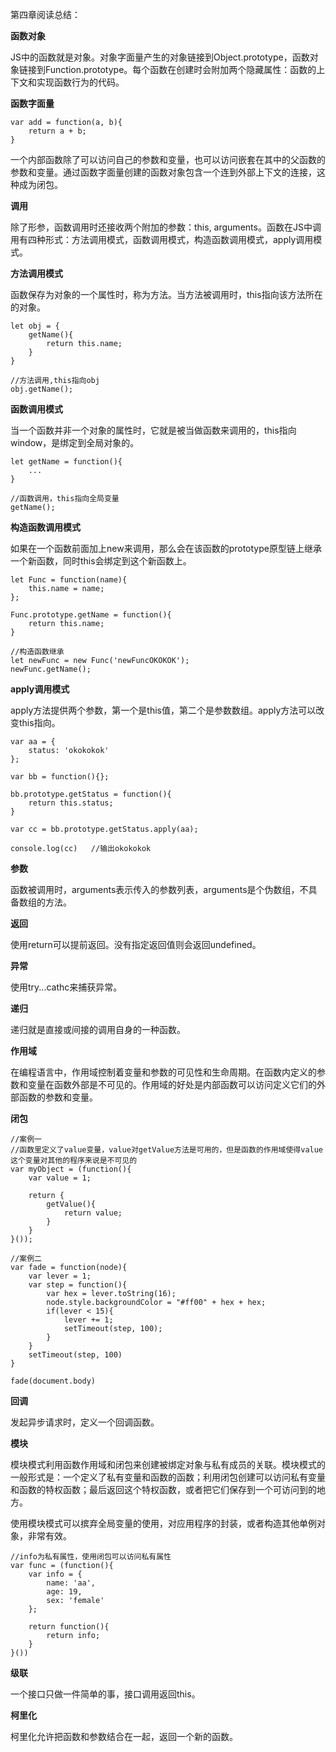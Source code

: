 第四章阅读总结：

**函数对象**

JS中的函数就是对象。对象字面量产生的对象链接到Object.prototype，函数对象链接到Function.prototype。每个函数在创建时会附加两个隐藏属性：函数的上下文和实现函数行为的代码。


**函数字面量**

```
var add = function(a, b){
    return a + b;
}
```

一个内部函数除了可以访问自己的参数和变量，也可以访问嵌套在其中的父函数的参数和变量。通过函数字面量创建的函数对象包含一个连到外部上下文的连接，这种成为闭包。

**调用**

除了形参，函数调用时还接收两个附加的参数：this, arguments。函数在JS中调用有四种形式：方法调用模式，函数调用模式，构造函数调用模式，apply调用模式。

**方法调用模式**

函数保存为对象的一个属性时，称为方法。当方法被调用时，this指向该方法所在的对象。

```
let obj = {
    getName(){
        return this.name;
    }
}

//方法调用,this指向obj
obj.getName();  
```

**函数调用模式**

当一个函数并非一个对象的属性时，它就是被当做函数来调用的，this指向window，是绑定到全局对象的。

```
let getName = function(){
    ...
}

//函数调用，this指向全局变量
getName();
```

**构造函数调用模式**

如果在一个函数前面加上new来调用，那么会在该函数的prototype原型链上继承一个新函数，同时this会绑定到这个新函数上。

```
let Func = function(name){
    this.name = name;
};

Func.prototype.getName = function(){
    return this.name;
}

//构造函数继承
let newFunc = new Func('newFuncOKOKOK');
newFunc.getName();
```

**apply调用模式**

apply方法提供两个参数，第一个是this值，第二个是参数数组。apply方法可以改变this指向。

```
var aa = {
	status: 'okokokok'
};

var bb = function(){};

bb.prototype.getStatus = function(){
	return this.status;
}

var cc = bb.prototype.getStatus.apply(aa);

console.log(cc)   //输出okokokok
```

**参数**

函数被调用时，arguments表示传入的参数列表，arguments是个伪数组，不具备数组的方法。

**返回**

使用return可以提前返回。没有指定返回值则会返回undefined。


**异常**

使用try...cathc来捕获异常。

**递归**

递归就是直接或间接的调用自身的一种函数。

**作用域**

在编程语言中，作用域控制着变量和参数的可见性和生命周期。在函数内定义的参数和变量在函数外部是不可见的。作用域的好处是内部函数可以访问定义它们的外部函数的参数和变量。

**闭包**

```
//案例一  
//函数里定义了value变量，value对getValue方法是可用的，但是函数的作用域使得value这个变量对其他的程序来说是不可见的
var myObject = (function(){
    var value = 1;
    
    return {
        getValue(){
            return value;
        }
    }
}());

//案例二
var fade = function(node){
	var lever = 1;
	var step = function(){
		var hex = lever.toString(16);
		node.style.backgroundColor = "#ff00" + hex + hex;
        if(lever < 15){
            lever += 1;
            setTimeout(step, 100);
        }
	}
	setTimeout(step, 100)
}

fade(document.body)
```

**回调**

发起异步请求时，定义一个回调函数。

**模块**

模块模式利用函数作用域和闭包来创建被绑定对象与私有成员的关联。模块模式的一般形式是：一个定义了私有变量和函数的函数；利用闭包创建可以访问私有变量和函数的特权函数；最后返回这个特权函数，或者把它们保存到一个可访问到的地方。

使用模块模式可以摈弃全局变量的使用，对应用程序的封装，或者构造其他单例对象，非常有效。

```
//info为私有属性，使用闭包可以访问私有属性
var func = (function(){
    var info = {
        name: 'aa',
        age: 19,
        sex: 'female'
    };
    
    return function(){
        return info;
    }
}())
```

**级联**

一个接口只做一件简单的事，接口调用返回this。

**柯里化**

柯里化允许把函数和参数结合在一起，返回一个新的函数。

